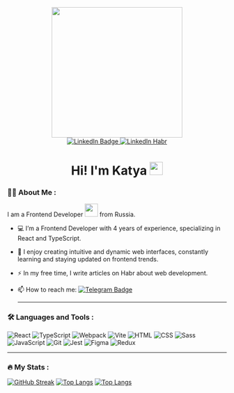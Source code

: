 <div id="header" align="center">
  <img src="https://i.giphy.com/media/v1.Y2lkPTc5MGI3NjExZXdpZDg2cWdqbDR6M3hydDQ1YzFkNTR5enVxcjBrcnd1cDMxcDhsMCZlcD12MV9pbnRlcm5hbF9naWZfYnlfaWQmY3Q9Zw/JIX9t2j0ZTN9S/giphy.gif" width="300"/>
</div>
<div id="badges" align="center">
  <a href="https://www.linkedin.com/in/katerina-siavris/">
    <img src="https://img.shields.io/badge/LinkedIn-blue?style=for-the-badge&logo=linkedin&logoColor=white" alt="LinkedIn Badge"/>
  </a>
  <a href="https://habr.com/ru/users/Troonsply/">
    <img src="https://img.shields.io/badge/Habr-blue?style=for-the-badge&logo=habr&logoColor=white" alt="LinkedIn Habr"/>
  </a>
</div>
<img src="https://komarev.com/ghpvc/?Troonsply&style=flat-square&color=blue" alt=""/>
<h1 align="center">
  Hi! I'm Katya
  <img src="https://media.giphy.com/media/hvRJCLFzcasrR4ia7z/giphy.gif" width="30px"/>
</h1>

### :woman_technologist: About Me :
I am a Frontend Developer <img src="https://media.giphy.com/media/WUlplcMpOCEmTGBtBW/giphy.gif" width="30"> from Russia.
- :computer: I’m a Frontend Developer with 4 years of experience, specializing in React and TypeScript.

- :seedling: I enjoy creating intuitive and dynamic web interfaces, constantly learning and staying updated on frontend trends.

- :zap: In my free time, I write articles on Habr about web development.

- :mailbox: How to reach me: [![Telegram Badge](https://img.shields.io/badge/-your-username-blue?style=flat&logo=Telegram&logoColor=white)](https://t.me/katyasiavris)

  ---

### :hammer_and_wrench: Languages and Tools :
![React](https://img.shields.io/badge/React-61DAFB?style=for-the-badge&logo=react&logoColor=black)
![TypeScript](https://img.shields.io/badge/TypeScript-007ACC?style=for-the-badge&logo=typescript&logoColor=white)
![Webpack](https://img.shields.io/badge/Webpack-8DD6F9?style=for-the-badge&logo=webpack&logoColor=black)
![Vite](https://img.shields.io/badge/Vite-646CFF?style=for-the-badge&logo=vite&logoColor=white)
![HTML](https://img.shields.io/badge/HTML5-E34F26?style=for-the-badge&logo=html5&logoColor=white)
![CSS](https://img.shields.io/badge/CSS3-1572B6?style=for-the-badge&logo=css3&logoColor=white)
![Sass](https://img.shields.io/badge/Sass-CC6699?style=for-the-badge&logo=sass&logoColor=white)
![JavaScript](https://img.shields.io/badge/JavaScript-F7DF1E?style=for-the-badge&logo=javascript&logoColor=black)
![Git](https://img.shields.io/badge/Git-F05032?style=for-the-badge&logo=git&logoColor=white)
![Jest](https://img.shields.io/badge/Jest-C21325?style=for-the-badge&logo=jest&logoColor=white)
![Figma](https://img.shields.io/badge/Figma-F24E1E?style=for-the-badge&logo=figma&logoColor=white)
![Redux](https://img.shields.io/badge/redux-%23593d88.svg?style=for-the-badge&logo=redux&logoColor=white)

---

### :fire: My Stats :
[![GitHub Streak](https://streak-stats.demolab.com?user=Troonsply&theme=transparent&hide_border=true&mode=weekly&fire=FF2222&dates=2C68F6&currStreakLabel=2C68F6&currStreakNum=2C68F6)](https://git.io/streak-stats)
[![Top Langs](https://github-readme-stats.vercel.app/api/top-langs/?username=Troonsply&theme=vision-friendly-dark)](https://github.com/anuraghazra/github-readme-stats)
[![Top Langs](https://github-readme-stats.vercel.app/api/top-langs/?username=Troonsply&layout=compact&theme=vision-friendly-dark)](https://github.com/anuraghazra/github-readme-stats)
